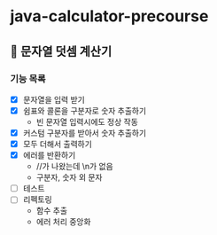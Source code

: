 # java-calculator-precourse

## 🧮 문자열 덧셈 계산기

### 기능 목록

- [x] 문자열을 입력 받기
- [x] 쉼표와 콜론을 구분자로 숫자 추출하기
  - 빈 문자열 입력시에도 정상 작동 
- [x] 커스텀 구분자를 받아서 숫자 추출하기
- [x] 모두 더해서 출력하기
- [x] 에러를 반환하기
  - //가 나왔는데 \n가 없음
  - 구분자, 숫자 외 문자
- [ ] 테스트
- [ ] 리펙토링
  - 함수 추출
  - 에러 처리 중앙화